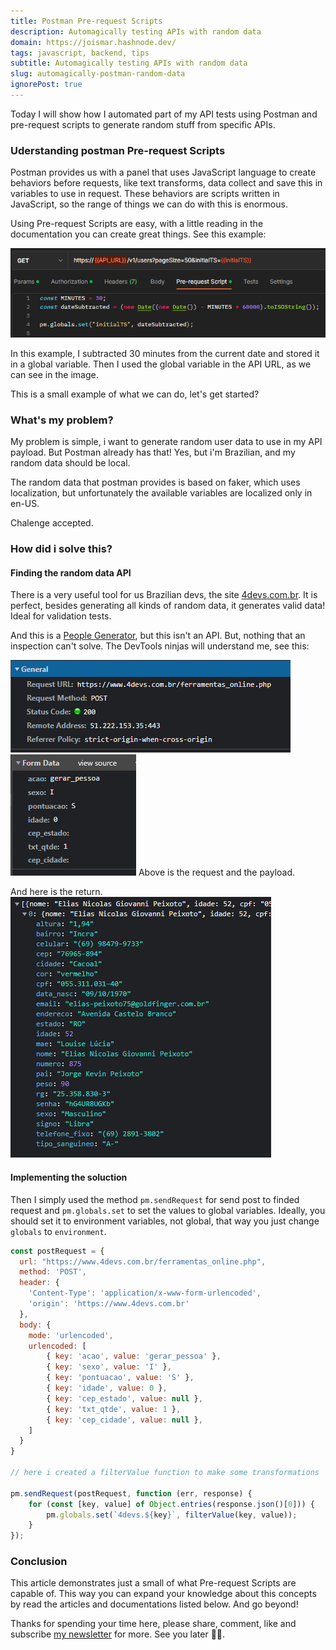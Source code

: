 ```yaml
---
title: Postman Pre-request Scripts
description: Automagically testing APIs with random data
domain: https://joismar.hashnode.dev/
tags: javascript, backend, tips
subtitle: Automagically testing APIs with random data
slug: automagically-postman-random-data
ignorePost: true
---
```


Today I will show how I automated part of my API tests using Postman and pre-request scripts to generate random stuff from specific APIs.
 
### Uderstanding postman Pre-request Scripts
Postman provides us with a panel that uses JavaScript language to create behaviors before requests, like text transforms, data collect and save this in variables to use in request. These behaviors are scripts written in JavaScript, so the range of things we can do with this is enormous.

Using Pre-request Scripts are easy, with a little reading in the documentation you can create great things. See this example:

![](./dd0db6a2-0bcd-4744-bc57-ff67396084db.png)

In this example, I subtracted 30 minutes from the current date and stored it in a global variable. Then I used the global variable in the API URL, as we can see in the image.

This is a small example of what we can do, let's get started?

### What's my problem?
My problem is simple, i want to generate random user data to use in my API payload. But Postman already has that! Yes, but i'm Brazilian, and my random data should be local.

The random data that postman provides is based on faker, which uses localization, but unfortunately the available variables are localized only in en-US.

Chalenge accepted.

### How did i solve this?
#### Finding the random data API
There is a very useful tool for us Brazilian devs, the site [4devs.com.br](https://www.4devs.com.br/). It is perfect, besides generating all kinds of random data, it generates valid data! Ideal for validation tests.

And this is a [People Generator](https://www.4devs.com.br/gerador_de_pessoas), but this isn't an API. But, nothing that an inspection can't solve. The DevTools ninjas will understand me, see this:

![](./305f7f3d-3e75-45a4-bdbe-c3c1ffa5b463.png) ![](./c4ffd882-5008-40b9-af72-9c9f7e326928.png)
Above is the request and the payload.

And here is the return.
![](./d5460ade-8469-4682-9e99-91e49eae576e.png)

#### Implementing the soluction

Then I simply used the method `pm.sendRequest` for send post to finded request and `pm.globals.set` to set the values to global variables. Ideally, you should set it to environment variables, not global, that way you just change `globals` to `environment`. 

```javascript
const postRequest = {
  url: "https://www.4devs.com.br/ferramentas_online.php",
  method: 'POST',
  header: {
    'Content-Type': 'application/x-www-form-urlencoded',
    'origin': 'https://www.4devs.com.br'
  },
  body: {
    mode: 'urlencoded',
    urlencoded: [ 
        { key: 'acao', value: 'gerar_pessoa' },
        { key: 'sexo', value: 'I' },
        { key: 'pontuacao', value: 'S' },
        { key: 'idade', value: 0 },
        { key: 'cep_estado', value: null },
        { key: 'txt_qtde', value: 1 },
        { key: 'cep_cidade', value: null },
    ]
  }
}

// here i created a filterValue function to make some transformations

pm.sendRequest(postRequest, function (err, response) {
    for (const [key, value] of Object.entries(response.json()[0])) {
        pm.globals.set(`4devs.${key}`, filterValue(key, value));
    }
});
```
### Conclusion
This article demonstrates just a small of what Pre-request Scripts are capable of. This way you can expand your knowledge about this concepts by read the articles and documentations listed below. And go beyond!

Thanks for spending your time here, please share, comment, like and subscribe [my newsletter](https://joismar.hashnode.dev/newsletter) for more. See you later 👋🏼.

